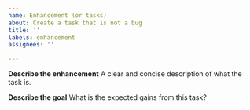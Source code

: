 ```yaml
---
name: Enhancement (or tasks)
about: Create a task that is not a bug
title: ''
labels: enhancement
assignees: ''

---
```


**Describe the enhancement**
A clear and concise description of what the task is.

**Describe the goal**
What is the expected gains from this task?
